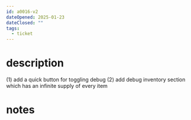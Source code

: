 ```yaml
---
id: a0016-v2
dateOpened: 2025-01-23
dateClosed: ""
tags:
  - ticket
---
```

# description
(1) add a quick button for toggling debug
(2) add debug inventory section which has an infinite supply of every item
# notes
